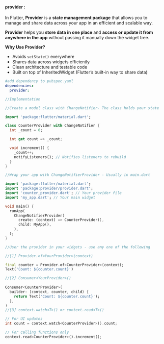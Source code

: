 #### provider :

In Flutter, **Provider** is a **state management package** that allows you to manage and share data across your app in an efficient and scalable way.

**Provider** helps you **store data in one place** and **access or update it from anywhere in the app** without passing it manually down the widget tree.

**Why Use Provider?**

- Avoids `setState()` everywhere
- Shares data across widgets efficiently
- Clean architecture and testable code
- Built on top of InheritedWidget (Flutter’s built-in way to share data)

```yaml
#add dependency to pubspec.yaml
dependencies:
  provider: 
```

```dart
//Implementation

//Create a model class with ChangeNotifier- The class holds your state and logic

import 'package:flutter/material.dart';

class CounterProvider with ChangeNotifier {
  int _count = 0;

  int get count => _count;

  void increment() {
    _count++;
    notifyListeners(); // Notifies listeners to rebuild
  }
}
```

```dart
//Wrap your app with ChangeNotifierProvider - Usually in main.dart

import 'package:flutter/material.dart';
import 'package:provider/provider.dart';
import 'counter_provider.dart'; // Your provider file
import 'my_app.dart'; // Your main widget

void main() {
  runApp(
    ChangeNotifierProvider(
      create: (context) => CounterProvider(),
      child: MyApp(),
    ),
  );
}
```

```dart
//User the provider in your widgets - use any one of the following 

//[1] Provider.of<YourProvider>(context)

final counter = Provider.of<CounterProvider>(context);
Text('Count: ${counter.count}')

//[2] Consumer<YourProvider>()
    
Consumer<CounterProvider>(
  builder: (context, counter, child) {
    return Text('Count: ${counter.count}');
  },
)
//[3] context.watch<T>() or context.read<T>()

// For UI updates
int count = context.watch<CounterProvider>().count;

// For calling functions only
context.read<CounterProvider>().increment(); 
```

